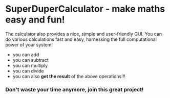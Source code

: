 # SuperDuperCalculator - make maths easy and fun!

The calculator also provides a nice, simple and user-friendly GUI. You can do various calculations 
fast and easy, harnessing the full computational power of your system!

- you can add
- you can subtract
- you can multiply
- you can divide
- you can also **get the result** of the above operations!!!

### Don't waste your time anymore, join this great project!
